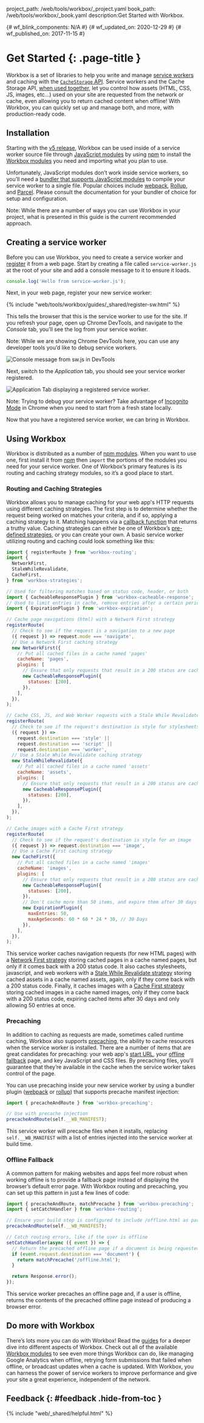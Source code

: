 project_path: /web/tools/workbox/_project.yaml
book_path: /web/tools/workbox/_book.yaml
description:Get Started with Workbox.

{# wf_blink_components: N/A #}
{# wf_updated_on: 2020-12-29 #}
{# wf_published_on: 2017-11-15 #}

# Get Started {: .page-title }

Workbox is a set of libraries to help you write and manage [service workers](https://developer.mozilla.org/en-US/docs/Web/API/Service_Worker_API) and caching with the [`CacheStorage` API](https://web.dev/service-workers-cache-storage/). Service workers and the Cache Storage API, [when used together](https://web.dev/service-workers-cache-storage/), let you control how assets (HTML, CSS, JS, images, etc…) used on your site are requested from the network or cache, even allowing you to return cached content when offline! With Workbox, you can quickly set up and manage both, and more, with production-ready code.

## Installation

Starting with the [v5 release](https://github.com/GoogleChrome/workbox/releases/tag/v5.0.0), Workbox can be used inside of a service worker source file through [JavaScript modules](https://developer.mozilla.org/en-US/docs/Web/JavaScript/Guide/Modules) by using [npm](https://www.npmjs.com/) to install the [Workbox modules](/web/tools/workbox/modules#service-worker-packages) you need and importing what you plan to use.

Unfortunately, JavaScript modules don’t work inside service workers, so you’ll need a [bundler that supports JavaScript modules](https://bundlers.tooling.report/) to compile your service worker to a single file. Popular choices include [webpack](https://webpack.js.org/), [Rollup](https://rollupjs.org/guide/en/), and [Parcel](https://parceljs.org/). Please consult the documentation for your bundler of choice for setup and configuration.

Note: While there are a number of ways you can use Workbox in your project, what is presented in this guide is the current recommended approach.

## Creating a service worker

Before you can use Workbox, you need to create a service worker and [register](/web/fundamentals/primers/service-workers/registration) it from a web page. Start by creating a file called `service-worker.js` at the root of your site and add a console message to it to ensure it loads.

```javascript
console.log('Hello from service-worker.js');
```

Next, in your web page, register your new service worker:

{% include "web/tools/workbox/guides/_shared/register-sw.html" %}

This tells the browser that this is the service worker to use for the site. If you refresh your page, open up Chrome DevTools, and navigate to the _Console_ tab, you’ll see the log from your service worker.

Note: While we are showing Chrome DevTools here, you can use any developer tools you’d like to debug service workers.

![Console message from sw.js in DevTools](../images/guides/get-started/hello-console.png)

Next, switch to the _Application_ tab, you should see your service worker registered.

![Application Tab displaying a registered service worker.](../images/guides/get-started/application-tab.png)

Note: Trying to debug your service worker? Take advantage of [Incognito Mode](https://support.google.com/chrome/answer/95464) in Chrome when you need to start from a fresh state locally.

Now that you have a registered service worker, we can bring in Workbox.

## Using Workbox

Workbox is distributed as a number of [npm modules](/web/tools/workbox/modules). When you want to use one, first install it from [npm](https://npmjs.com/) then `import` the portions of the modules you need for your service worker. One of Workbox’s primary features is its routing and caching strategy modules, so it’s a good place to start.

### Routing and Caching Strategies

Workbox allows you to manage caching for your web app's HTTP requests using different caching strategies. The first step is to determine whether the request being worked on matches your criteria, and if so, applying a caching strategy to it. Matching happens via a [callback function](/web/tools/workbox/modules/workbox-routing#matching_and_handling_in_routes) that returns a truthy value. Caching strategies can either be one of Workbox’s [pre-defined strategies](/web/tools/workbox/modules/workbox-strategies#using_strategies), or you can create your own. A basic service worker utilizing routing and caching could look something like this:

```javascript
import { registerRoute } from 'workbox-routing';
import {
  NetworkFirst,
  StaleWhileRevalidate,
  CacheFirst,
} from 'workbox-strategies';

// Used for filtering matches based on status code, header, or both
import { CacheableResponsePlugin } from 'workbox-cacheable-response';
// Used to limit entries in cache, remove entries after a certain period of time
import { ExpirationPlugin } from 'workbox-expiration';

// Cache page navigations (html) with a Network First strategy
registerRoute(
  // Check to see if the request is a navigation to a new page
  ({ request }) => request.mode === 'navigate',
  // Use a Network First caching strategy
  new NetworkFirst({
    // Put all cached files in a cache named 'pages'
    cacheName: 'pages',
    plugins: [
      // Ensure that only requests that result in a 200 status are cached
      new CacheableResponsePlugin({
        statuses: [200],
      }),
    ],
  }),
);

// Cache CSS, JS, and Web Worker requests with a Stale While Revalidate strategy
registerRoute(
  // Check to see if the request's destination is style for stylesheets, script for JavaScript, or worker for web worker
  ({ request }) =>
    request.destination === 'style' ||
    request.destination === 'script' ||
    request.destination === 'worker',
  // Use a Stale While Revalidate caching strategy
  new StaleWhileRevalidate({
    // Put all cached files in a cache named 'assets'
    cacheName: 'assets',
    plugins: [
      // Ensure that only requests that result in a 200 status are cached
      new CacheableResponsePlugin({
        statuses: [200],
      }),
    ],
  }),
);

// Cache images with a Cache First strategy
registerRoute(
  // Check to see if the request's destination is style for an image
  ({ request }) => request.destination === 'image',
  // Use a Cache First caching strategy
  new CacheFirst({
    // Put all cached files in a cache named 'images'
    cacheName: 'images',
    plugins: [
      // Ensure that only requests that result in a 200 status are cached
      new CacheableResponsePlugin({
        statuses: [200],
      }),
      // Don't cache more than 50 items, and expire them after 30 days
      new ExpirationPlugin({
        maxEntries: 50,
        maxAgeSeconds: 60 * 60 * 24 * 30, // 30 Days
      }),
    ],
  }),
);
```

This service worker caches navigation requests (for new HTML pages) with a [Network First strategy](/web/tools/workbox/modules/workbox-strategies#network_first_network_falling_back_to_cache) storing cached pages in a cache named pages, but only if it comes back with a 200 status code. It also caches stylesheets, javascript, and web workers with a [Stale While Revalidate strategy](/web/tools/workbox/modules/workbox-strategies#stale-while-revalidate) storing cached assets in a cache named assets, again, only if they come back with a 200 status code. Finally, it caches images with a [Cache First strategy](/web/tools/workbox/modules/workbox-strategies#cache_first_cache_falling_back_to_network) storing cached images in a cache named images, only if they come back with a 200 status code, expiring cached items after 30 days and only allowing 50 entries at once.

### Precaching

In addition to caching as requests are made, sometimes called runtime caching, Workbox also supports [precaching](/web/tools/workbox/modules/workbox-precaching), the ability to cache resources when the service worker is installed. There are a number of items that are great candidates for precaching: your web app's [start URL](https://web.dev/add-manifest/#start-url), your [offline fallback](#offline_fallback) page, and key JavaScript and CSS files. By precaching files, you’ll guarantee that they’re available in the cache when the service worker takes control of the page.

You can use precaching inside your new service worker by using a bundler plugin ([webpack](/web/tools/workbox/modules/workbox-webpack-plugin#injectmanifest_plugin) or [rollup](https://github.com/chromeos/static-site-scaffold-modules/blob/master/modules/rollup-plugin-workbox-inject/README.md)) that supports precache manifest injection:

```javascript
import { precacheAndRoute } from 'workbox-precaching';

// Use with precache injection
precacheAndRoute(self.__WB_MANIFEST);
```

This service worker will precache files when it installs, replacing `self.__WB_MANIFEST` with a list of entries injected into the service worker at build time.

### Offline Fallback

A common pattern for making websites and apps feel more robust when working offline is to provide a fallback page instead of displaying the browser’s default error page. With Workbox routing and precaching, you can set up this pattern in just a few lines of code:

```javascript
import { precacheAndRoute, matchPrecache } from 'workbox-precaching';
import { setCatchHandler } from 'workbox-routing';

// Ensure your build step is configured to include /offline.html as part of your precache manifest.
precacheAndRoute(self.__WB_MANIFEST);

// Catch routing errors, like if the user is offline
setCatchHandler(async ({ event }) => {
  // Return the precached offline page if a document is being requested
  if (event.request.destination === 'document') {
    return matchPrecache('/offline.html');
  }

  return Response.error();
});
```

This service worker precaches an offline page and, if a user is offline, returns the contents of the precached offline page instead of producing a browser error.

## Do more with Workbox

There’s lots more you can do with Workbox! Read the [guides](/web/tools/workbox/guides/get-started) for a deeper dive into different aspects of Workbox. Check out all of the available [Workbox modules](/web/tools/workbox/modules) to see even more things Workbox can do, like managing Google Analytics when offline, retrying form submissions that failed when offline, or broadcast updates when a cache is updated. With Workbox, you can harness the power of service workers to improve performance and give your site a great experience, independent of the network.

## Feedback {: #feedback .hide-from-toc }

{% include "web/_shared/helpful.html" %}

